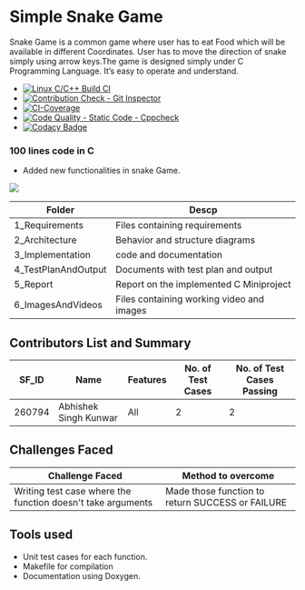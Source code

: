 # Simple Snake Game
Snake Game is a common game where user has to eat Food which will be available in different Coordinates. User has to move the direction of snake simply using arrow keys.The game is designed simply under C Programming Language. It’s easy to operate and understand.<br/>

* [![Linux C/C++ Build CI](https://github.com/AbhishekKunwar17/LTTS_MiniProject/actions/workflows/build.yml/badge.svg)](https://github.com/AbhishekKunwar17/LTTS_MiniProject/actions/workflows/build.yml)<br/>
* [![Contribution Check - Git Inspector](https://github.com/AbhishekKunwar17/LTTS_MiniProject/actions/workflows/cpp_check.yml/badge.svg)](https://github.com/AbhishekKunwar17/LTTS_MiniProject/actions/workflows/cpp_check.yml)<br/>
* [![CI-Coverage](https://github.com/AbhishekKunwar17/LTTS_MiniProject/actions/workflows/coverage.yml/badge.svg)](https://github.com/AbhishekKunwar17/LTTS_MiniProject/actions/workflows/coverage.yml)<br/>
* [![Code Quality - Static Code - Cppcheck](https://github.com/AbhishekKunwar17/LTTS_MiniProject/actions/workflows/cppcheck.yml/badge.svg)](https://github.com/AbhishekKunwar17/LTTS_MiniProject/actions/workflows/cppcheck.yml)
* [![Codacy Badge](https://app.codacy.com/project/badge/Grade/4cfd8610458c42249401ed7ea0890ed8)](https://www.codacy.com/gh/AbhishekKunwar17/LTTS_MiniProject/dashboard?utm_source=github.com&amp;utm_medium=referral&amp;utm_content=AbhishekKunwar17/LTTS_MiniProject&amp;utm_campaign=Badge_Grade)



### 100 lines code in C

* Added new functionalities in snake Game.

![](https://user-images.githubusercontent.com/81437205/114985496-805ddd80-9eb0-11eb-9e46-3dd00a5cbaac.png)


Folder |	Descp
------------ | -------------
1_Requirements |	Files containing requirements
2_Architecture |	Behavior and structure diagrams
3_Implementation | code and documentation
4_TestPlanAndOutput |	Documents with test plan and output
5_Report |	Report on the implemented C Miniproject
6_ImagesAndVideos |	Files containing working video and images


## Contributors List and Summary

SF_ID |	Name |	Features |	No. of Test Cases |	No. of Test Cases Passing
----- | -------| ------|-----------|--------
260794 |	Abhishek Singh Kunwar |	All |	2 |	2

## Challenges Faced 
Challenge Faced |	Method to overcome
------------ | -------------
Writing test case where the function doesn't take arguments |	Made those function to return SUCCESS or FAILURE

## Tools used
* Unit test cases for each function.
* Makefile for compilation
* Documentation using Doxygen.
